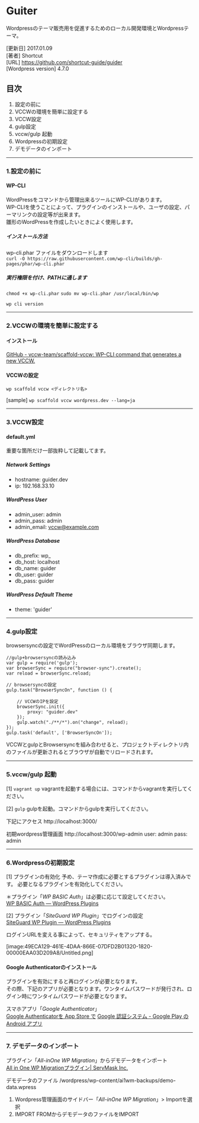 # Guiter
Wordpressのテーマ販売用を促進するためのローカル開発環境とWordpressテーマ。  

[更新日] 2017.01.09  
[著者] Shortcut  
[URL] https://github.com/shortcut-guide/guider  
[Wordpress version] 4.7.0  

## 目次
1. 設定の前に
2. VCCWの環境を簡単に設定する
3. VCCW設定
4. gulp設定
5. vccw/gulp 起動
6. Wordpressの初期設定
7. デモデータのインポート

---
### 1.設定の前に

#### WP-CLI
WordPressをコマンドから管理出来るツールにWP-CLIがあります。  
WP-CLIを使うことによって、プラグインのインストールや、ユーザの設定、パーマリンクの設定等が出来ます。  
雛形のWordPressを作成したいときによく使用します。

##### インストール方法
wp-cli.phar ファイルをダウンロードします  
`curl -O https://raw.githubusercontent.com/wp-cli/builds/gh-pages/phar/wp-cli.phar`

##### 実行権限を付け、PATHに通します
`chmod +x wp-cli.phar`
`sudo mv wp-cli.phar /usr/local/bin/wp`

`wp cli version`

---
### 2.VCCWの環境を簡単に設定する

#### インストール
[GitHub - vccw-team/scaffold-vccw: WP-CLI command that generates a new VCCW.](https://github.com/vccw-team/scaffold-vccw)

#### VCCWの設定
`wp scaffold vccw <ディレクトリ名>`

[sample]
`wp scaffold vccw wordpress.dev --lang=ja`

---

### 3.VCCW設定

#### default.yml
重要な箇所だけ一部抜粋して記載してます。

##### Network Settings
* hostname: guider.dev
* ip: 192.168.33.10

##### WordPress User
* admin_user: admin
* admin_pass: admin
* admin_email: vccw@example.com

##### WordPress Database
* db_prefix: wp_
* db_host: localhost
* db_name: guider
* db_user: guider
* db_pass: guider

##### WordPress Default Theme
* theme: 'guider'

---

### 4.gulp設定
browsersyncの設定でWordPressのローカル環境をブラウザ同期します。

```
//gulp+browsersyncの読み込み
var gulp = require('gulp');
var browserSync = require("browser-sync").create();
var reload = browserSync.reload;

// browsersyncの設定
gulp.task("BrowserSyncOn", function () {

    // VCCWのIPを設定
    browserSync.init({
        proxy: "guider.dev"
    });
    gulp.watch("./**/*").on("change", reload);
});
gulp.task('default', ['BrowserSyncOn']);
```

VCCWとgulpとBrowsersyncを組み合わせると、プロジェクトディレクトリ内のファイルが更新されるとブラウザが自動でリロードされます。

---

### 5.vccw/gulp 起動

[1] `vagrant up`
vagrantを起動する場合には、コマンドからvagrantを実行してください。

[2] `gulp`
gulpを起動。コマンドからgulpを実行してください。

下記にアクセス
http://localhost:3000/

初期wordpress管理画面
http://localhost:3000/wp-admin
user: admin
pass: admin

---

### 6.Wordpressの初期設定

[1] プラグインの有効化
予め、テーマ作成に必要とするプラグインは導入済みです。
必要となるプラグインを有効化してください。

＊プラグイン「*WP BASIC Auth*」は必要に応じて設定してください。  
[WP BASIC Auth — WordPress Plugins](https://ja.wordpress.org/plugins/wp-basic-auth/)

[2] プラグイン「*SiteGuard WP Plugin*」でログインの設定  
[SiteGuard WP Plugin — WordPress Plugins](https://ja.wordpress.org/plugins/siteguard/)

ログインURLを変える事によって、セキュリティをアップする。

[image:49ECA129-461E-4DAA-866E-07DFD2B01320-1820-00000EAA03D209A8/Untitled.png]

#### Google Authenticatorのインストール
プラグインを有効にすると再ログインが必要となります。  
その際、下記のアプリが必要となります。ワンタイムパスワードが発行され、ログイン時にワンタイムパスワードが必要となります。

スマホアプリ「*Google Authenticator*」  
[Google Authenticatorを App Store で](https://itunes.apple.com/jp/app/google-authenticator/id388497605?mt=8)
[Google 認証システム - Google Play の Android アプリ](https://play.google.com/store/apps/details?id=com.google.android.apps.authenticator2&hl=ja)

---

### 7. デモデータのインポート
プラグイン「*All-inOne WP Migration*」からデモデータをインポート  
[All in One WP Migrationプラグイン| ServMask Inc.](https://servmask.com/)

デモデータのファイル
/wordpress/wp-content/ai1wm-backups/demo-data.wpress

1. Wordpress管理画面のサイドバー「*All-inOne WP Migration*」> Importを選択
2. IMPORT FROMからデモデータのファイルをIMPORT


